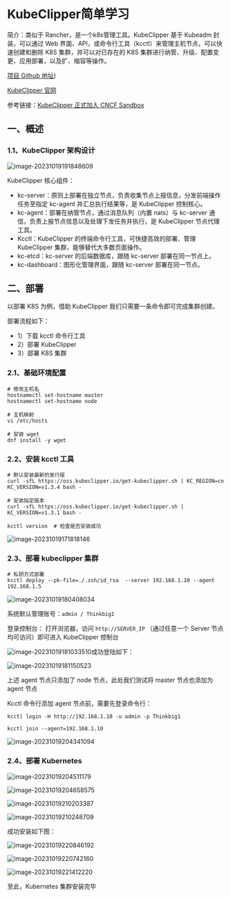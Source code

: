 # KubeClipper简单学习

简介：类似于 Rancher，是一个k8s管理工具。KubeClipper 基于 Kubeadm 封装，可以通过 Web 界面、API，或命令行工具（kcctl）来管理主机节点，可以快速创建和删除 K8S 集群，并可以对已存在的 K8S 集群进行纳管、升级、配置变更、应用部署，以及扩、缩容等操作。

 [项目 Github 地址](https://github.com/kubeclipper/kubeclipper))

[KubeClipper 官网](https://kubeclipper.io/)

参考链接：[KubeClipper 正式加入 CNCF Sandbox](https://mp.weixin.qq.com/s/eBVQxD17vv91QbADqP_LBw)



## 一、概述



### 1.1、KubeClipper 架构设计

![image-20231019191848609](KubeClipper简单学习/image-20231019191848609.png)

KubeClipper 核心组件：

- kc-server：原则上部署在独立节点，负责收集节点上报信息，分发前端操作任务至指定 kc-agent 并汇总执行结果等，是 KubeClipper 控制核心。
- kc-agent：部署在纳管节点，通过消息队列（内置 nats）与 kc-server 通信，负责上报节点信息以及处理下发任务并执行，是 KubeClipper 节点代理工具。
- Kcctl：KubeClipper 的终端命令行工具，可快捷高效的部署、管理 KubeClipper 集群，能够替代大多数页面操作。
- kc-etcd：kc-server 的后端数据库，跟随 kc-server 部署在同一节点上。
- kc-dashboard：图形化管理界面，跟随 kc-server 部署在同一节点。



## 二、部署

以部署 K8S 为例，借助 KubeClipper 我们只需要一条命令即可完成集群创建。

部署流程如下：

- 1）下载 kcctl 命令行工具
- 2）部署 KubeClipper
- 3）部署 K8S 集群



### 2.1、基础环境配置

```shell
# 修改主机名
hostnamectl set-hostname master
hostnamectl set-hostname node

# 主机映射
vi /etc/hosts

# 安装 wget
dnf install -y wget
```



### 2.2、安装  kcctl  工具

```shell
# 默认安装最新的发行版
curl -sfL https://oss.kubeclipper.io/get-kubeclipper.sh | KC_REGION=cn KC_VERSION=v1.3.4 bash -

# 安装指定版本
curl -sfL https://oss.kubeclipper.io/get-kubeclipper.sh | KC_VERSION=v1.3.1 bash -

kcctl version  # 检查是否安装成功
```

![image-20231019171818146](KubeClipper简单学习/image-20231019171818146.png)



### 2.3、部署 kubeclipper 集群

```shell
# 私钥方式部署
kcctl deploy --pk-file=./.ssh/id_rsa  --server 192.168.1.10 --agent 192.168.1.5
```



![image-20231019180408034](KubeClipper简单学习/image-20231019180408034.png)



系统默认管理账号：`admin / Thinkbig1`

登录控制台： 打开浏览器，访问 `http://SERVER_IP` （通过任意一个 Server 节点均可访问）即可进入 KubeClipper 控制台





![image-20231019181033510](KubeClipper简单学习/image-20231019181033510.png)成功登陆如下：

![image-20231019181150523](KubeClipper简单学习/image-20231019181150523.png)



上述 agent 节点只添加了 node 节点，此处我们测试将 master 节点也添加为 agent 节点

Kcctl 命令行添加 agent 节点前，需要先登录命令行：

```shell
kcctl login -H http://192.168.1.10 -u admin -p Thinkbig1

kcctl join --agent=192.168.1.10
```

![image-20231019204341094](KubeClipper简单学习/image-20231019204341094.png)





### 2.4、部署 Kubernetes



![image-20231019204511179](KubeClipper简单学习/image-20231019204511179.png)





![image-20231019204658575](KubeClipper简单学习/image-20231019204658575.png)



![image-20231019210203387](KubeClipper简单学习/image-20231019210203387.png)





![image-20231019210248709](KubeClipper简单学习/image-20231019210248709.png)



成功安装如下图：

![image-20231019220846192](KubeClipper简单学习/image-20231019220846192.png)



![image-20231019220742160](KubeClipper简单学习/image-20231019220742160.png)



![image-20231019221412220](KubeClipper简单学习/image-20231019221412220.png)

至此，Kubernetes 集群安装完毕



